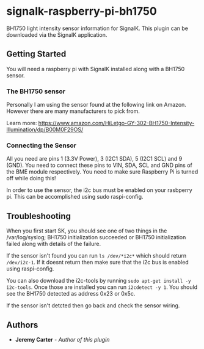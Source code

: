 # signalk-raspberry-pi-bh1750
BH1750 light intensity sensor information for SignalK. This plugin can be downloaded via the SignalK application.

## Getting Started
You will need a raspberry pi with SignalK installed along with a BH1750 sensor.

### The BH1750 sensor
Personally I am using the sensor found at the following link on Amazon. However there are many manufacturers to pick from.

Learn more: https://www.amazon.com/HiLetgo-GY-302-BH1750-Intensity-Illumination/dp/B00M0F29OS/

### Connecting the Sensor
All you need are pins 1 (3.3V Power), 3 (I2C1 SDA), 5 (I2C1 SCL) and 9 (GND). You need to connect these pins to VIN, SDA, SCL and GND pins of the BME module respectively. You need to make sure Raspberry Pi is turned off while doing this!

In order to use the sensor, the i2c bus must be enabled on your rasbperry pi. This can be accomplished using
sudo raspi-config.

## Troubleshooting
When you first start SK, you should see one of two things in the /var/log/syslog; BH1750 initialization succeeded or BH1750 initialization failed along with details of the failure.

If the sensor isn't found you can run `ls /dev/*i2c*` which should return `/dev/i2c-1`. If it doesnt return then make sure that the i2c bus is enabled using raspi-config.

You can also download the i2c-tools by running `sudo apt-get install -y i2c-tools`. Once those are installed you can run `i2cdetect -y 1`. You should see the BH1750 detected as address 0x23 or 0x5c.

If the sensor isn't detcted then go back and check the sensor wiring.

## Authors
* **Jeremy Carter** - *Author of this plugin*
